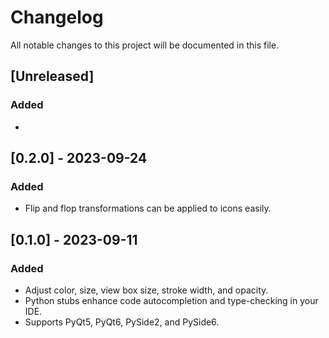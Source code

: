 # Changelog
All notable changes to this project will be documented in this file.

## [Unreleased]
### Added
- 

## [0.2.0] - 2023-09-24
### Added
- Flip and flop transformations can be applied to icons easily.

## [0.1.0] - 2023-09-11
### Added
- Adjust color, size, view box size, stroke width, and opacity.
- Python stubs enhance code autocompletion and type-checking in your IDE.
- Supports PyQt5, PyQt6, PySide2, and PySide6.
